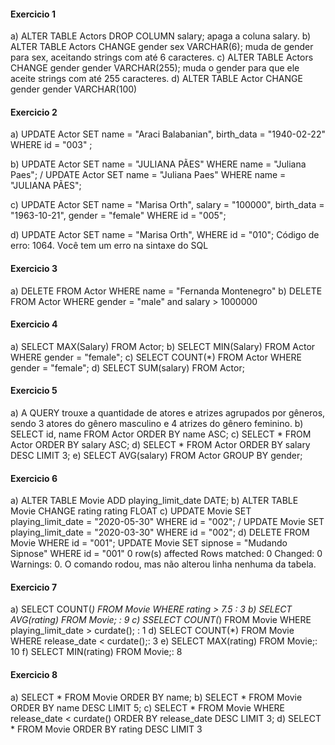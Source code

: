 #### Exercicio 1
a) ALTER TABLE Actors DROP COLUMN salary; apaga a coluna salary.
b) ALTER TABLE Actors CHANGE gender sex VARCHAR(6); muda de gender para sex, aceitando strings com até 6 caracteres.
c) ALTER TABLE Actors CHANGE gender gender VARCHAR(255); muda o gender para que ele aceite strings com até 255 caracteres.
d) ALTER TABLE Actor CHANGE gender gender VARCHAR(100)

#### Exercicio 2
a) UPDATE Actor 
SET name = "Araci Balabanian", birth_data = "1940-02-22"
WHERE id = "003" ;

b) UPDATE Actor
SET name = "JULIANA PÃES"
WHERE name = "Juliana Paes"; /
UPDATE Actor
SET name = "Juliana Paes" 
WHERE name = "JULIANA PÃES"; 

c) UPDATE Actor
SET 
name = "Marisa Orth",
salary = "100000",
birth_data = "1963-10-21",
gender = "female"
WHERE id = "005";

d) UPDATE Actor
SET 
name = "Marisa Orth",
WHERE id = "010";
Código de erro: 1064. Você tem um erro na sintaxe do SQL

#### Exercicio 3 
a) DELETE FROM Actor WHERE name = "Fernanda Montenegro"
b) DELETE FROM Actor WHERE gender = "male" and salary > 1000000

#### Exercicio 4 
a) SELECT MAX(Salary) FROM Actor;
b) SELECT MIN(Salary) FROM Actor WHERE gender = "female";
c) SELECT COUNT(*) FROM Actor WHERE gender = "female";
d) SELECT SUM(salary) FROM Actor;

#### Exercicio 5 
a) A QUERY trouxe a quantidade de atores e atrizes agrupados por gêneros, sendo 3 atores do gênero masculino e 4 atrizes do gênero feminino.
b) SELECT id, name FROM Actor ORDER BY name ASC;
c) SELECT * FROM Actor ORDER BY salary ASC;
d) SELECT * FROM Actor ORDER BY salary DESC LIMIT 3;
e) SELECT AVG(salary) FROM Actor GROUP BY gender;

#### Exercicio 6 
a) ALTER TABLE Movie ADD playing_limit_date DATE; 
b) ALTER TABLE Movie CHANGE rating rating FLOAT
c) UPDATE Movie
SET playing_limit_date = "2020-05-30"
WHERE id = "002"; / 
UPDATE Movie
SET playing_limit_date = "2020-03-30"
WHERE id = "002";
d) DELETE FROM Movie WHERE id = "001";
UPDATE Movie SET sipnose = "Mudando Sipnose" WHERE id = "001"	0 row(s) affected Rows matched: 0  Changed: 0  Warnings: 0.
O comando rodou, mas não alterou linha nenhuma da tabela.


#### Exercicio 7
a) SELECT COUNT(*) FROM Movie WHERE rating > 7.5 : 3
b) SELECT AVG(rating) FROM Movie; : 9
c) SSELECT COUNT(*) FROM Movie WHERE playing_limit_date > curdate(); : 1
d) SELECT COUNT(*) FROM Movie WHERE release_date < curdate();: 3
e) SELECT MAX(rating) FROM Movie;: 10
f) SELECT MIN(rating) FROM Movie;: 8

#### Exercicio 8 
a) SELECT * FROM Movie ORDER BY name;
b) SELECT * FROM Movie ORDER BY name DESC LIMIT 5;
c) SELECT * FROM Movie WHERE release_date < curdate() ORDER BY release_date DESC LIMIT 3;
d) SELECT * FROM Movie ORDER BY rating DESC LIMIT 3